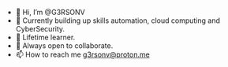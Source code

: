 - 👋 Hi, I’m @G3RSONV
- 👀 Currently building up skills automation, cloud computing and CyberSecurity.
- 🌱 Lifetime learner.
- 💞️ Always open to collaborate.
- 📫 How to reach me g3rsonv@proton.me

<!---
G3RSONV/G3RSONV is a ✨ special ✨ repository because its `README.md` (this file) appears on your GitHub profile.
You can click the Preview link to take a look at your changes.
--->
